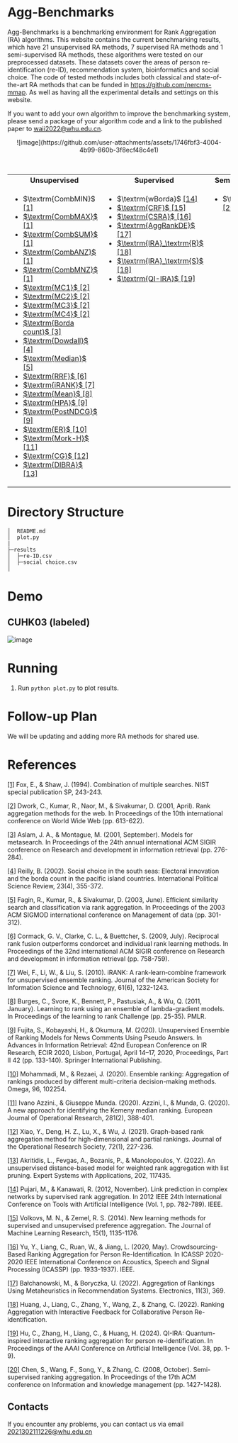 # Agg-Benchmarks
Agg-Benchmarks is a benchmarking environment for Rank Aggregation (RA) algorithms. This website contains the current benchmarking results, which have 21 unsupervised RA methods, 7 supervised RA methods and 1 semi-supervised RA methods, these algorithms were tested on our preprocessed datasets. These datasets cover the areas of person re-identification (re-ID), recommendation system, bioinformatics and social choice. The code of tested methods includes both classical and state-of-the-art RA methods that can be funded in https://github.com/nercms-mmap. As well as having all the experimental details and settings on this website. 

If you want to add your own algorithm to improve the benchmarking system, please send a package of your algorithm code and a link to the published paper to waii2022@whu.edu.cn.

<p align="center">
  ![image](https://github.com/user-attachments/assets/1746fbf3-4004-4b99-860b-3f8ecf48c4e1)
</p>

<p align="center">
  <img src="https://img.shields.io/badge/CombMIN-NIST SP'94-528FAC" alt="" />
  <img src="https://img.shields.io/badge/CombMAX-NIST SP'94-528FAC" alt="" />
  <img src="https://img.shields.io/badge/CombSUM-NIST SP'94-528FAC" alt="" />
  <img src="https://img.shields.io/badge/CombANZ-NIST SP'94-528FAC" alt="" />
  <img src="https://img.shields.io/badge/CombMNZ-NIST SP'94-528FAC" alt="" />
  <img src="https://img.shields.io/badge/MC1-WWW'01-F7A957" alt="" />
  <img src="https://img.shields.io/badge/MC2-WWW'01-F7A957" alt="" />
  <img src="https://img.shields.io/badge/MC3-WWW'01-F7A957" alt="" />
  <img src="https://img.shields.io/badge/MC4-WWW'01-F7A957" alt="" />
  <img src="https://img.shields.io/badge/BordaCount-SIGIR'01-FFD06E" alt="" />
  <img src="https://img.shields.io/badge/Dowdall-IPSR'02-FAE2C1" alt="" />
  <img src="https://img.shields.io/badge/Median-SIMOD'03-1F456F" alt="" />
  <img src="https://img.shields.io/badge/RRF-SIMOD'09-1F456F" alt="" />
  <img src="https://img.shields.io/badge/iRANK-JIST'10-5C3C0D" alt="" />
  <img src="https://img.shields.io/badge/Mean-PMLR'11-C79DC9" alt="" />
  <img src="https://img.shields.io/badge/HPA-ECIR'20-6BBC47" alt="" />
  <img src="https://img.shields.io/badge/PostNDCG-ECIR'20-6BBC47" alt="" />
  <img src="https://img.shields.io/badge/ER-OMEGA'20-8A352E" alt="" />
  <img src="https://img.shields.io/badge/Mork--H-EJOR'20-C9C780" alt="" />
  <img src="https://img.shields.io/badge/CG-JORS'21-37939A" alt="" />
  <img src="https://img.shields.io/badge/DIBRA-LSA'22-D2D6F5" alt="" />
  <img src="https://img.shields.io/badge/Borda--Score-AAAI'23-E76254" alt="" />
  <img src="https://img.shields.io/badge/wBorada-WWW'12-F7A957" alt="" />
  <img src="https://img.shields.io/badge/CRF-CIKM'13-ABDCE0" alt="" />
  <img src="https://img.shields.io/badge/CSRA-ICASSP'20-1F4527" alt="" />
  <img src="https://img.shields.io/badge/AggRankDE-Electronics'22-F8C9C9" alt="" />
  <img src="https://img.shields.io/badge/IRA-BMVC'22-5AB682" alt="" />
  <img src="https://img.shields.io/badge/QI--IRA-AAAI'24-E76254" alt="" />
  <img src="https://img.shields.io/badge/SSRA-CIKM'08-ABDCE0" alt="" />
</p>


<table align="center">
    <tbody>
    <tr align="center" valign="bottom">
      <td>
        <b>Unsupervised</b>
      </td>
      <td>
        <b>Supervised</b>
      </td>
      <td>
        <b>Semi-supervised</b>
      </td>
    </tr>
    <tr valign="top">
        <td>
            <ul>
                <li>$\textrm{CombMIN}$ <a href="#Comb">[1]</li>
                <li>$\textrm{CombMAX}$ <a href="#Comb">[1]</li>
                <li>$\textrm{CombSUM}$ <a href="#Comb">[1]</li>
                <li>$\textrm{CombANZ}$ <a href="#Comb">[1]</li>
                <li>$\textrm{CombMNZ}$ <a href="#Comb">[1]</li>
                <li>$\textrm{MC1}$ <a href="#MC">[2]</li>
                <li>$\textrm{MC2}$ <a href="#MC">[2]</li>
                <li>$\textrm{MC3}$ <a href="#MC">[2]</li>
                <li>$\textrm{MC4}$ <a href="#MC">[2]</li>
                <li>$\textrm{Borda count}$ <a href="#Borda">[3]</li>
                <li>$\textrm{Dowdall}$ <a href="#Dowdall">[4]</li>
                <li>$\textrm{Median}$ <a href="#Median">[5]</li>
                <li>$\textrm{RRF}$ <a href="#RRF">[6]</li>
                <li>$\textrm{iRANK}$ <a href="#iRANK">[7]</li>
                <li>$\textrm{Mean}$ <a href="#Mean">[8]</li>
                <li>$\textrm{HPA}$ <a href="#HPA&postNDCG">[9]</li>
                <li>$\textrm{PostNDCG}$ <a href="#HPA&postNDCG">[9]</li>
                <li>$\textrm{ER}$ <a href="#ER">[10]</li>
                <li>$\textrm{Mork-H}$ <a href="#Mork-H">[11]</li>
                <li>$\textrm{CG}$ <a href="#CG">[12]</li>
                <li>$\textrm{DIBRA}$ <a href="#DIBRA">[13]</li>
        </td>
        <td>
            <ul>
                <li>$\textrm{wBorda}$ <a href="#wBorda">[14]</li>
                <li>$\textrm{CRF}$ <a href="#CRF">[15]</li>
                <li>$\textrm{CSRA}$ <a href="#CSRA">[16]</li>
                <li>$\textrm{AggRankDE}$ <a href="#AggRankDe">[17]</li>
                <li>$\textrm{IRA}_\textrm{R}$ <a href="#IRA">[18]</li>
                <li>$\textrm{IRA}_\textrm{S}$ <a href="#IRA">[18]</li>
                <li>$\textrm{QI-IRA}$ <a href="#QIIRA">[19]</li>
        </td>
        <td>
            <ul>
                <li>$\textrm{SSRA}$ <a href="#semi">[20]</li>
        </td>
    </tbody>
</table>

# Directory Structure
```
│  README.md
│  plot.py
| 
├─results
│  ├─re-ID.csv
│  ├─social choice.csv
│      
```

Demo
=======


CUHK03 (labeled)
-----------------
![image](https://github.com/user-attachments/assets/847600af-8c25-47ad-8151-3a603803a056)

Running
=======

1. Run `python plot.py` to plot results.

Follow-up Plan
=======
We will be updating and adding more RA methods for shared use.

References
=======
<a id="Comb">[[1]](https://books.google.com.tw/books?hl=zh-CN&lr=&id=W8MZAQAAIAAJ&oi=fnd&pg=PA243&dq=Combination+of+multiple+searches.&ots=3XwVWFAQ5n&sig=EGO4Nkeo5BIsfg0HOpiHsnNPjm4&redir_esc=y#v=onepage&q=Combination%20of%20multiple%20searches.&f=false) Fox, E., & Shaw, J. (1994). Combination of multiple searches. NIST special publication SP, 243-243.</a>

<a id="MC">[[2]](https://dl.acm.org/doi/abs/10.1145/371920.372165) Dwork, C., Kumar, R., Naor, M., & Sivakumar, D. (2001, April). Rank aggregation methods for the web. In Proceedings of the 10th international conference on World Wide Web (pp. 613-622).</a>

<a id="Borda">[[3]](https://dl.acm.org/doi/abs/10.1145/383952.384007) Aslam, J. A., & Montague, M. (2001, September). Models for metasearch. In Proceedings of the 24th annual international ACM SIGIR conference on Research and development in information retrieval (pp. 276-284).</a>

<a id="Dowdall">[[4]](https://journals.sagepub.com/doi/abs/10.1177/0192512102023004002) Reilly, B. (2002). Social choice in the south seas: Electoral innovation and the borda count in the pacific island countries. International Political Science Review, 23(4), 355-372.</a>

<a id="Median">[[5]](https://dl.acm.org/doi/abs/10.1145/872757.872795) Fagin, R., Kumar, R., & Sivakumar, D. (2003, June). Efficient similarity search and classification via rank aggregation. In Proceedings of the 2003 ACM SIGMOD international conference on Management of data (pp. 301-312).</a>

<a id="RRF">[[6]](https://dl.acm.org/doi/abs/10.1145/1571941.1572114) Cormack, G. V., Clarke, C. L., & Buettcher, S. (2009, July). Reciprocal rank fusion outperforms condorcet and individual rank learning methods. In Proceedings of the 32nd international ACM SIGIR conference on Research and development in information retrieval (pp. 758-759).</a>

<a id="iRANK">[[7]](https://asistdl.onlinelibrary.wiley.com/doi/abs/10.1002/asi.21296) Wei, F., Li, W., & Liu, S. (2010). iRANK: A rank‐learn‐combine framework for unsupervised ensemble ranking. Journal of the American Society for Information Science and Technology, 61(6), 1232-1243.</a>

<a id="Mean">[[8]](https://proceedings.mlr.press/v14/burges11a/burges11a.pdf) Burges, C., Svore, K., Bennett, P., Pastusiak, A., & Wu, Q. (2011, January). Learning to rank using an ensemble of lambda-gradient models. In Proceedings of the learning to rank Challenge (pp. 25-35). PMLR.</a>

<a id="HPA&postNDCG">[[9]](https://link.springer.com/chapter/10.1007/978-3-030-45442-5_17) Fujita, S., Kobayashi, H., & Okumura, M. (2020). Unsupervised Ensemble of Ranking Models for News Comments Using Pseudo Answers. In Advances in Information Retrieval: 42nd European Conference on IR Research, ECIR 2020, Lisbon, Portugal, April 14–17, 2020, Proceedings, Part II 42 (pp. 133-140). Springer International Publishing.</a>

<a id="ER">[[10]](https://www.sciencedirect.com/science/article/pii/S0305048319308448) Mohammadi, M., & Rezaei, J. (2020). Ensemble ranking: Aggregation of rankings produced by different multi-criteria decision-making methods. Omega, 96, 102254.</a>

<a id="Mork-H">[[11]](https://www.sciencedirect.com/science/article/abs/pii/S0377221719307039) Ivano Azzini., & Giuseppe Munda. (2020). Azzini, I., & Munda, G. (2020). A new approach for identifying the Kemeny median ranking. European Journal of Operational Research, 281(2), 388-401. </a>

<a id="CG">[[12]](https://www.tandfonline.com/doi/abs/10.1080/01605682.2019.1657365) Xiao, Y., Deng, H. Z., Lu, X., & Wu, J. (2021). Graph-based rank aggregation method for high-dimensional and partial rankings. Journal of the Operational Research Society, 72(1), 227-236.</a>

<a id="DIBRA">[[13]](https://www.sciencedirect.com/science/article/abs/pii/S0957417422007710) Akritidis, L., Fevgas, A., Bozanis, P., & Manolopoulos, Y. (2022). An unsupervised distance-based model for weighted rank aggregation with list pruning. Expert Systems with Applications, 202, 117435.</a>

<a id="wBorda">[[14]](https://ieeexplore.ieee.org/abstract/document/6495123) Pujari, M., & Kanawati, R. (2012, November). Link prediction in complex networks by supervised rank aggregation. In 2012 IEEE 24th International Conference on Tools with Artificial Intelligence (Vol. 1, pp. 782-789). IEEE.</a>

<a id="CRF">[[15]](https://www.jmlr.org/papers/volume15/volkovs14a/volkovs14a.pdf) Volkovs, M. N., & Zemel, R. S. (2014). New learning methods for supervised and unsupervised preference aggregation. The Journal of Machine Learning Research, 15(1), 1135-1176.</a>

<a id="CSRA">[[16]](https://ieeexplore.ieee.org/abstract/document/9053496) Yu, Y., Liang, C., Ruan, W., & Jiang, L. (2020, May). Crowdsourcing-Based Ranking Aggregation for Person Re-Identification. In ICASSP 2020-2020 IEEE International Conference on Acoustics, Speech and Signal Processing (ICASSP) (pp. 1933-1937). IEEE.</a>

<a id="AggRankDe">[[17]](https://www.mdpi.com/2079-9292/11/3/369) Bałchanowski, M., & Boryczka, U. (2022). Aggregation of Rankings Using Metaheuristics in Recommendation Systems. Electronics, 11(3), 369.</a>

<a id="IRA">[[18]](https://bmvc2022.mpi-inf.mpg.de/0386.pdf) Huang, J., Liang, C., Zhang, Y., Wang, Z., & Zhang, C. (2022). Ranking Aggregation with Interactive Feedback for Collaborative Person Re-identification.</a>

<a id="QIIRA">[[19]](https://aaai.org/wp-content/uploads/2024/01/AAAI_Main-Track_2024-01-04.pdf) Hu, C., Zhang, H., Liang, C., & Huang, H. (2024). QI-IRA: Quantum-inspired interactive ranking aggregation for person re-identification. In Proceedings of the AAAI Conference on Artificial Intelligence (Vol. 38, pp. 1-9).</a>

<a id="semi">[[20]](https://dl.acm.org/doi/abs/10.1145/1458082.1458315) Chen, S., Wang, F., Song, Y., & Zhang, C. (2008, October). Semi-supervised ranking aggregation. In Proceedings of the 17th ACM conference on Information and knowledge management (pp. 1427-1428).</a>

 ## Contacts

 If you encounter any problems, you can contact us via email 2021302111226@whu.edu.cn
